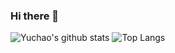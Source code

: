### Hi there 👋

<!--
**cuyl/cuyl** is a ✨ _special_ ✨ repository because its `README.md` (this file) appears on your GitHub profile.

Here are some ideas to get you started:

- 🔭 I’m currently working on ...
- 🌱 I’m currently learning ...
- 👯 I’m looking to collaborate on ...
- 🤔 I’m looking for help with ...
- 💬 Ask me about ...
- 📫 How to reach me: ...
- 😄 Pronouns: ...
- ⚡ Fun fact: ...
-->

<picture>
  <source 
    srcset="https://github-readme-stats.vercel.app/api?username=cuyl&theme=dark"
    media="(prefers-color-scheme: dark)"
  />
  <source
    srcset="https://github-readme-stats.vercel.app/api?username=cuyl"
    media="(prefers-color-scheme: light), (prefers-color-scheme: no-preference)"
  />
  <img src="https://github-readme-stats.vercel.app/api?username=cuyl" alt="Yuchao's github stats" loading="lazy" />
</picture>

<picture>
  <source 
    srcset="https://github-readme-stats.vercel.app/api/top-langs/?username=cuyl&layout=compact&theme=dark"
    media="(prefers-color-scheme: dark)"
  />
  <source
    srcset="https://github-readme-stats.vercel.app/api/top-langs/?username=cuyl&layout=compact"
    media="(prefers-color-scheme: light), (prefers-color-scheme: no-preference)"
  />
  <img src="https://github-readme-stats.vercel.app/api/top-langs/?username=cuyl&layout=compact" alt="Top Langs" loading="lazy" />
</picture>
<!--

[![Yuchao's github stats](https://github-readme-stats.vercel.app/api?username=cuyl)](https://github.com/anuraghazra/github-readme-stats)

[![Top Langs](https://github-readme-stats.vercel.app/api/top-langs/?username=cuyl&layout=compact)](https://github.com/anuraghazra/github-readme-stats)

-->

